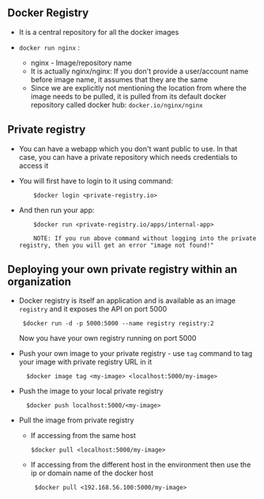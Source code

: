 ## Docker Registry

- It is a central repository for all the docker images
- `docker run nginx` :
     
     - nginx - Image/repository name
     - It is actually nginx/nginx: If you don't provide a user/account name before image name, it assumes that they are the same
     - Since we are explicitly not mentioning the location from where the image needs to be pulled, it is pulled from its default docker repository called docker hub: `docker.io/nginx/nginx`

## Private registry

- You can have a webapp which you don't want public to use. In that case, you can have a private repository which needs credentials to access it
- You will first have to login to it using command:
      
          $docker login <private-registry.io>

- And then run your app:
 
          $docker run <private-registry.io/apps/internal-app>

          NOTE: If you run above command without logging into the private registry, then you will get an error "image not found!"

## Deploying your own private registry within an organization

- Docker registry is itself an application and is available as an image `registry` and it exposes the API on port 5000

       $docker run -d -p 5000:5000 --name registry registry:2
  Now you have your own registry running on port 5000

- Push your own image to your private registry - use `tag` command to tag your image with private registry URL in it

        $docker image tag <my-image> <localhost:5000/my-image>

- Push the image to your local private registry

        $docker push localhost:5000/<my-image>

- Pull the image from private registry
     - If accessing from the same host
  
           $docker pull <localhost:5000/my-image>

     - If accessing from the different host in the environment then use the ip or domain name of the docker host
  
            $docker pull <192.168.56.100:5000/my-image>